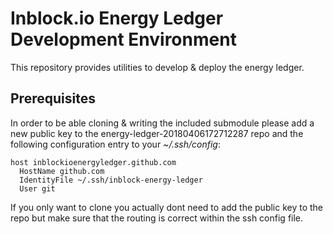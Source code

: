 # Inblock.io Energy Ledger Development Environment

This repository provides utilities to develop & deploy the energy ledger.

## Prerequisites

In order to be able cloning & writing the included submodule please add a new public key to the energy-ledger-20180406172712287 repo and the following configuration entry to your _~/.ssh/config_:

```
host inblockioenergyledger.github.com
  HostName github.com
  IdentityFile ~/.ssh/inblock-energy-ledger
  User git 
```

If you only want to clone you actually dont need to add the public key to the repo but make sure that the routing is correct within the ssh config file.
